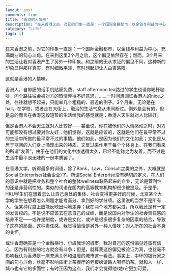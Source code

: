 ```yaml
---
layout: post
comments: true
title: "香港的人情味"
description: "在来香港之前，对它的印象一直是：一个国际金融都市，以金钱与利益为中心，充满商业的勾心斗角。在来到这里3个月之后，这个偏见依然存在；然而，3个月来的生活让我对香港产生了另外一种印象。和之前的无从求证的偏见不同，这种新的印象显得那样真实，有时细微平淡，有时想起却让人由衷感叹。  "
category: "Life"
tags: []
---
```



在来香港之前，对它的印象一直是：一个国际金融都市，以金钱与利益为中心，充满商业的勾心斗角。在来到这里3个月之后，这个偏见依然存在；然而，3个月来的生活让我对香港产生了另外一种印象。和之前的无从求证的偏见不同，这种新的印象显得那样真实，有时细微平淡，有时想起却让人由衷感叹。  

这就是香港的人情味。  

香港人，自带膜的话手机贴膜免费，staff afternoon tea路过的学生也请你喝杯咖啡，问个路往往会被对方的热情弄得不好意思，……一时间想回忆香港人的nice之处，往往就想不起来，只能举几个粗糙的、最近的例子。3个月来，无论是在hall，在学校，或者走在大街上，融洽的生活气息从未间断过。例外是会有的，但是总的而言在香港这段短暂的生活给我的感觉就是：香港人天生就对人比较好。  

但是香港人不会天生就对人比较好——甚至说，你在被他们的人情感动之时，对方可能都没有想过要对你友好；他们觉得，这就是应该的，这就是他们在最平常不过的生活中所做的最平常不过的事情。他们如此，是因为他们的文化如此；文化是从居于期间的人们身上涌现出来的特质，又反过来作用于每个个体身上。在我们看来的所谓“友善”，由于在他们的文化中渗透得太久，已经不能称之为友善，而不过是生活中最平淡无味的一份本质罢了。  

在香港大学，听得最多的词语，除了Bank，Law，Consult之类的之外，大概就是Social Enterprise(社会企业)了。所谓Social Enterprise没有确切的定义，在人们的意识中就是把业务和整个社会的整体wellness联系起来的企业，无论是营利性的还是非营利性的。类似的词语在国内的高等教育机构却很少被提及。于是乎，HKU学生们在想着怎么让自己身处的集体、社会变得更美好的时候，北京某个大学的学生在想着怎么刷题才能考高分、拿到好的学分绩。这里说的当然不是所有人，但某种程度上应能反映出两地差异；我在两个地方都呆过，所以我还是有一定的发言权的。不是说不应该去在意自己的成绩，而是说国内对学生的社会责任感的培养不足——或许是制度，或许是文化，或许是很多很多复杂的因素的结合，导致了这样的局面。这种责任感，我觉得恰恰是另外一种人情味：对人所在的社会本身的关怀。  

或许香港确实是一个金融横行、尔虞我诈的城市，我对自己的这份偏见还蛮有信心，因为有利益的地方就会有斗争；但是，就算我这份偏见被验证为真，也丝毫不影响我认为香港是一座充满关怀和温暖的城市这一看法。事实上，中环的银行家之间的勾心斗角，丝毫不影响庙街上茶餐厅的老板娘请路人喝杯奶茶。就和人一样，城市也有它的多面性；有时正因为这点，我们才会觉得他/她/它更加可爱。  